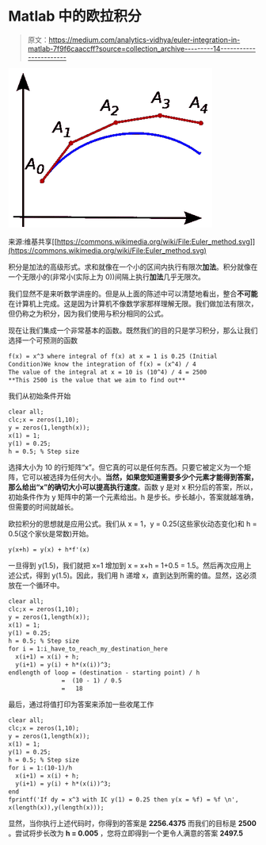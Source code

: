 # Matlab 中的欧拉积分

> 原文：<https://medium.com/analytics-vidhya/euler-integration-in-matlab-7f9f6caaccff?source=collection_archive---------14----------------------->

![](img/17b808535d0513b493d4989387ab50c2.png)

来源:维基共享[[https://commons.wikimedia.org/wiki/File:Euler_method.svg]](https://commons.wikimedia.org/wiki/File:Euler_method.svg)

积分是加法的高级形式。求和就像在一个小的区间内执行有限次**加法**。积分就像在一个无限小的(非常小(实际上为 0))间隔上执行**加法**几乎无限次。

我们显然不是来听数学讲座的。但是从上面的陈述中可以清楚地看出，整合**不可能**在计算机上完成。这是因为计算机不像数学家那样理解无限。我们做加法有限次，但仍称之为积分，因为我们使用与积分相同的公式。

现在让我们集成一个非常基本的函数。既然我们的目的只是学习积分，那么让我们选择一个可预测的函数

```
f(x) = x^3 where integral of f(x) at x = 1 is 0.25 (Initial Condition)We know the integration of f(x) = (x^4) / 4
The value of the integral at x = 10 is (10^4) / 4 = 2500
**This 2500 is the value that we aim to find out**
```

我们从初始条件开始

```
clear all;
clc;x = zeros(1,10);
y = zeros(1,length(x));
x(1) = 1;
y(1) = 0.25;
h = 0.5; % Step size
```

选择大小为 10 的行矩阵“x”。但它真的可以是任何东西。只要它被定义为一个矩阵，它可以被选择为任何大小。**当然，如果您知道需要多少个元素才能得到答案，那么给出“x”的确切大小可以提高执行速度**。函数 y 是对 x 积分后的答案，所以，初始条件作为 y 矩阵中的第一个元素给出。h 是步长。步长越小，答案就越准确，但需要的时间就越长。

欧拉积分的思想就是应用公式。我们从 x = 1，y = 0.25(这些家伙动态变化)和 h = 0.5(这个家伙是常数)开始。

```
y(x+h) = y(x) + h*f'(x)
```

一旦得到 y(1.5)，我们就把 x=1 增加到 x = x+h = 1+0.5 = 1.5。然后再次应用上述公式，得到 y(1.5)。因此，我们用 h 递增 x，直到达到所需的值。显然，这必须放在一个循环中。

```
clear all;
clc;x = zeros(1,10);
y = zeros(1,length(x));
x(1) = 1;
y(1) = 0.25;
h = 0.5; % Step size
for i = 1:i_have_to_reach_my_destination_here
  x(i+1) = x(i) + h;
  y(i+1) = y(i) + h*(x(i))^3;
endlength of loop = (destination - starting point) / h
               =  (10 - 1) / 0.5
               =   18
```

最后，通过将值打印为答案来添加一些收尾工作

```
clear all;
clc;x = zeros(1,10);
y = zeros(1,length(x));
x(1) = 1;
y(1) = 0.25;
h = 0.5; % Step size
for i = 1:(10-1)/h
  x(i+1) = x(i) + h;
  y(i+1) = y(i) + h*(x(i))^3;
end
fprintf('If dy = x^3 with IC y(1) = 0.25 then y(x = %f) = %f \n', x(length(x)),y(length(x)));
```

显然，当你执行上述代码时，你得到的答案是 **2256.4375** 而我们的目标是 **2500** 。尝试将步长改为 **h = 0.005** ，您将立即得到一个更令人满意的答案 **2497.5**